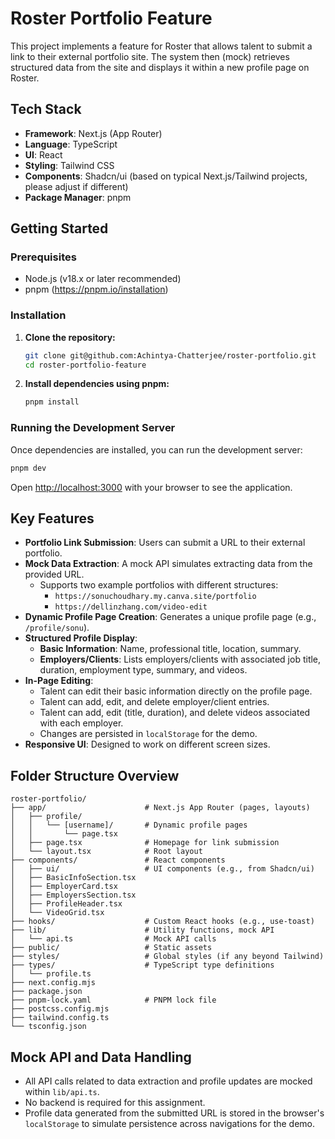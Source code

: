 # Roster Portfolio Feature

This project implements a feature for Roster that allows talent to submit a link to their external portfolio site. The system then (mock) retrieves structured data from the site and displays it within a new profile page on Roster.

## Tech Stack

- **Framework**: Next.js (App Router)
- **Language**: TypeScript
- **UI**: React
- **Styling**: Tailwind CSS
- **Components**: Shadcn/ui (based on typical Next.js/Tailwind projects, please adjust if different)
- **Package Manager**: pnpm

## Getting Started

### Prerequisites

- Node.js (v18.x or later recommended)
- pnpm (https://pnpm.io/installation)

### Installation

1.  **Clone the repository:**
    ```bash
    git clone git@github.com:Achintya-Chatterjee/roster-portfolio.git
    cd roster-portfolio-feature 
    ```

2.  **Install dependencies using pnpm:**
    ```bash
    pnpm install
    ```

### Running the Development Server

Once dependencies are installed, you can run the development server:

```bash
pnpm dev
```

Open [http://localhost:3000](http://localhost:3000) with your browser to see the application.

## Key Features

-   **Portfolio Link Submission**: Users can submit a URL to their external portfolio.
-   **Mock Data Extraction**: A mock API simulates extracting data from the provided URL.
    -   Supports two example portfolios with different structures:
        -   `https://sonuchoudhary.my.canva.site/portfolio`
        -   `https://dellinzhang.com/video-edit`
-   **Dynamic Profile Page Creation**: Generates a unique profile page (e.g., `/profile/sonu`).
-   **Structured Profile Display**:
    -   **Basic Information**: Name, professional title, location, summary.
    -   **Employers/Clients**: Lists employers/clients with associated job title, duration, employment type, summary, and videos.
-   **In-Page Editing**:
    -   Talent can edit their basic information directly on the profile page.
    -   Talent can add, edit, and delete employer/client entries.
    -   Talent can add, edit (title, duration), and delete videos associated with each employer.
    -   Changes are persisted in `localStorage` for the demo.
-   **Responsive UI**: Designed to work on different screen sizes.

## Folder Structure Overview

```
roster-portfolio/
├── app/                      # Next.js App Router (pages, layouts)
│   ├── profile/
│   │   └── [username]/       # Dynamic profile pages
│   │       └── page.tsx
│   ├── page.tsx              # Homepage for link submission
│   └── layout.tsx            # Root layout
├── components/               # React components
│   ├── ui/                   # UI components (e.g., from Shadcn/ui)
│   ├── BasicInfoSection.tsx
│   ├── EmployerCard.tsx
│   ├── EmployersSection.tsx
│   ├── ProfileHeader.tsx
│   └── VideoGrid.tsx
├── hooks/                    # Custom React hooks (e.g., use-toast)
├── lib/                      # Utility functions, mock API
│   └── api.ts                # Mock API calls
├── public/                   # Static assets
├── styles/                   # Global styles (if any beyond Tailwind)
├── types/                    # TypeScript type definitions
│   └── profile.ts
├── next.config.mjs
├── package.json
├── pnpm-lock.yaml            # PNPM lock file
├── postcss.config.mjs
├── tailwind.config.ts
└── tsconfig.json
```

## Mock API and Data Handling

-   All API calls related to data extraction and profile updates are mocked within `lib/api.ts`.
-   No backend is required for this assignment.
-   Profile data generated from the submitted URL is stored in the browser's `localStorage` to simulate persistence across navigations for the demo.

